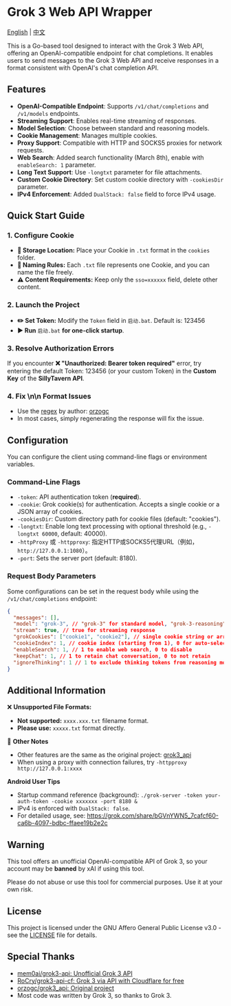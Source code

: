 # Grok 3 Web API Wrapper

[English](README.md) | [中文](README-CN.md)

This is a Go-based tool designed to interact with the Grok 3 Web API, offering an OpenAI-compatible endpoint for chat completions. It enables users to send messages to the Grok 3 Web API and receive responses in a format consistent with OpenAI's chat completion API.

## Features

- **OpenAI-Compatible Endpoint**: Supports `/v1/chat/completions` and `/v1/models` endpoints.
- **Streaming Support**: Enables real-time streaming of responses.
- **Model Selection**: Choose between standard and reasoning models.
- **Cookie Management**: Manages multiple cookies.
- **Proxy Support**: Compatible with HTTP and SOCKS5 proxies for network requests.
- **Web Search**: Added search functionality (March 8th), enable with `enableSearch: 1` parameter.
- **Long Text Support**: Use `-longtxt` parameter for file attachments.
- **Custom Cookie Directory**: Set custom cookie directory with `-cookiesDir` parameter.
- **IPv4 Enforcement**: Added `DualStack: false` field to force IPv4 usage.

## Quick Start Guide

### 1. Configure Cookie
- **📂 Storage Location:** Place your Cookie in `.txt` format in the `cookies` folder.
- **📌 Naming Rules:** Each `.txt` file represents one Cookie, and you can name the file freely.
- **⚠️ Content Requirements:** Keep only the `sso=xxxxxx` field, delete other content.

### 2. Launch the Project
- **✏️ Set Token:** Modify the `Token` field in `启动.bat`. Default is: 123456
- **▶ Run** `启动.bat` **for one-click startup**.

### 3. Resolve Authorization Errors
If you encounter **❌ "Unauthorized: Bearer token required"** error, try entering the default Token: 123456 (or your custom Token) in the **Custom Key** of the **SillyTavern API**.

### 4. Fix \n\n Format Issues
- Use the [regex](https://github.com/GhostXia/grok3_api-Fix/blob/main/grok3_%E6%9B%BF%E6%8D%A2%E5%9B%9E%E8%BD%A6%E7%AC%A6%E5%8F%B7.json) by author: [orzogc](https://github.com/orzogc)
- In most cases, simply regenerating the response will fix the issue.

## Configuration

You can configure the client using command-line flags or environment variables.

### Command-Line Flags

- `-token`: API authentication token (**required**).
- `-cookie`: Grok cookie(s) for authentication. Accepts a single cookie or a JSON array of cookies.
- `-cookiesDir`: Custom directory path for cookie files (default: "cookies").
- `-longtxt`: Enable long text processing with optional threshold (e.g., `-longtxt 60000`, default: 40000).
- `-httpProxy` 或 `-httpproxy`: 指定HTTP或SOCKS5代理URL（例如，`http://127.0.0.1:1080`）。
- `-port`: Sets the server port (default: 8180).

### Request Body Parameters

Some configurations can be set in the request body while using the `/v1/chat/completions` endpoint:

```json
{
  "messages": [],
  "model": "grok-3", // "grok-3" for standard model, "grok-3-reasoning" for reasoning model
  "stream": true, // true for streaming response
  "grokCookies": ["cookie1", "cookie2"], // single cookie string or array of cookies
  "cookieIndex": 1, // cookie index (starting from 1), 0 for auto-selection
  "enableSearch": 1, // 1 to enable web search, 0 to disable
  "keepChat": 1, // 1 to retain chat conversation, 0 to not retain
  "ignoreThinking": 1 // 1 to exclude thinking tokens from reasoning model response
}
```

## Additional Information

❌ **Unsupported File Formats:**
- **Not supported:** `xxxx.xxx.txt` filename format.
- **Please use:** `xxxxx.txt` format directly.

📌 **Other Notes**
- Other features are the same as the original project: [grok3_api](https://github.com/orzogc/grok3_api)
- When using a proxy with connection failures, try `-httpproxy http://127.0.0.1:xxxx`

**Android User Tips**
- Startup command reference (background): `./grok-server -token your-auth-token -cookie xxxxxxx -port 8180 &`
- IPv4 is enforced with `DualStack: false`.
- For detailed usage, see: https://grok.com/share/bGVnYWN5_7cafcf60-ca6b-4097-bdbc-ffaee19b2e2c

## Warning

This tool offers an unofficial OpenAI-compatible API of Grok 3, so your account may be **banned** by xAI if using this tool.

Please do not abuse or use this tool for commercial purposes. Use it at your own risk.

## License

This project is licensed under the GNU Affero General Public License v3.0 - see the [LICENSE](LICENSE) file for details.

## Special Thanks

- [mem0ai/grok3-api: Unofficial Grok 3 API](https://github.com/mem0ai/grok3-api)
- [RoCry/grok3-api-cf: Grok 3 via API with Cloudflare for free](https://github.com/RoCry/grok3-api-cf/tree/master)
- [orzogc/grok3_api: Original project](https://github.com/orzogc/grok3_api)
- Most code was written by Grok 3, so thanks to Grok 3.
